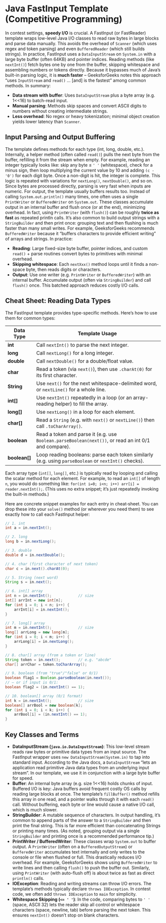 # Java FastInput Template (Competitive Programming)

In contest settings, **speedy I/O** is crucial. A FastInput (or FastReader) template wraps low-level Java I/O classes to read raw bytes in large blocks and parse data manually. This avoids the overhead of `Scanner` (which uses regex and token parsing) and even `BufferedReader` (which still builds strings). In practice, FastInput uses a `DataInputStream` on `System.in` with a large byte buffer (often 64KB) and pointer indices. Reading methods (like `nextInt()`) fetch bytes one by one from the buffer, skipping whitespace and assembling numbers or tokens directly. Because it bypasses much of Java’s built-in parsing logic, it is **much faster** – GeeksforGeeks notes this approach “uses `InputStream` and `read()` … \[and] is the fastest” among common methods. In summary:

* **Data stream with buffer**: Uses `DataInputStream` plus a byte array (e.g. 1<<16) to batch-read input.
* **Manual parsing**: Methods skip spaces and convert ASCII digits to numbers without creating intermediate strings.
* **Less overhead**: No regex or heavy tokenization; minimal object creation yields lower latency than `Scanner`.

## Input Parsing and Output Buffering

The template defines methods for each type (int, long, double, etc.). Internally, a helper method (often called `read()`) pulls the next byte from the buffer, refilling it from the stream when empty. For example, reading an integer typically looks like: skip any byte ≤ `' '` (whitespace), check for a minus sign, then loop multiplying the current value by 10 and adding `(c - '0')` for each digit byte. Once a non-digit is hit, the integer is complete. This logic is repeated with variations for `nextLong()`, `nextDouble()`, and so on. Since bytes are processed directly, parsing is very fast when inputs are numeric. For output, the template usually buffers results too. Instead of calling `System.out.println()` many times, one often uses a single `PrintWriter` or `BufferedWriter` on `System.out`. These classes accumulate output in an internal buffer and flush once (or at the end), minimizing overhead. In fact, using `PrintWriter` (with `flush()`) can be roughly **twice as fast** as repeated println calls. It’s also common to build output strings with a `StringBuilder` and then print once: grouping text and then flushing is much faster than many small writes. For example, GeeksforGeeks recommends `BufferedWriter` because it “buffers characters to provide efficient writing” of arrays and strings. In practice:

* **Reading**: Large fixed-size byte buffer, pointer indices, and custom `read()` + parse routines convert bytes to primitives with minimal overhead.
* **Skipping whitespace**: Each `nextXxx()` method loops until it finds a non-space byte, then reads digits or characters.
* **Output**: Use one writer (e.g. `PrintWriter` or `BufferedWriter`) with an internal buffer. Accumulate output (often via `StringBuilder`) and call `flush()` once. This batched approach reduces costly I/O calls.

## Cheat Sheet: Reading Data Types

The FastInput template provides type-specific methods. Here’s how to use them for common types:

| Data Type      | Template Usage                                                                                       |
| -------------- | ---------------------------------------------------------------------------------------------------- |
| **int**        | Call `nextInt()` to parse the next integer.                                                          |
| **long**       | Call `nextLong()` for a long integer.                                                                |
| **double**     | Call `nextDouble()` for a double/float value.                                                        |
| **char**       | Read a token (via `next()`), then use `.charAt(0)` for its first character.                          |
| **String**     | Use `next()` for the next whitespace-delimited word, or `nextLine()` for a whole line.               |
| **int\[]**     | Use `nextInt()` repeatedly in a loop (or an array-reading helper) to fill the array.                 |
| **long\[]**    | Use `nextLong()` in a loop for each element.                                                         |
| **char\[]**    | Read a `String` (e.g. with `next()` or `nextLine()`) then call `.toCharArray()`.                     |
| **boolean**    | Read a token and parse it (e.g. use `Boolean.parseBoolean(next())`, or read an int 0/1 and compare). |
| **boolean\[]** | Loop reading booleans: parse each token similarly (e.g. using `parseBoolean` or `nextInt()` checks). |

Each array type (`int[]`, `long[]`, etc.) is typically read by looping and calling the scalar method for each element. For example, to read an `int[]` of length `n`, you would do something like: `for(int i=0; i<n; i++) arr[i] = reader.nextInt();`. (This uses no extra snippet; it’s just repeatedly invoking the built-in methods.)


Here are concrete snippet examples for each entry in cheat‑sheet. You can drop these into your `solve()` method (or wherever you need them) to see exactly how to call each FastInput helper:

```java
// 1. int
int a = in.nextInt();

// 2. long
long b = in.nextLong();

// 3. double
double d = in.nextDouble();

// 4. char (first character of next token)
char c = in.next().charAt(0);

// 5. String (next word)
String s = in.next();

// 6. int[] array
int n = in.nextInt();            // size
int[] arrInt = new int[n];
for (int i = 0; i < n; i++) {
    arrInt[i] = in.nextInt();
}

// 7. long[] array
int m = in.nextInt();            // size
long[] arrLong = new long[m];
for (int i = 0; i < m; i++) {
    arrLong[i] = in.nextLong();
}

// 8. char[] array (from a token or line)
String token = in.next();        // e.g. "abcde"
char[] arrChar = token.toCharArray();

// 9. boolean (from "true"/"false" or 0/1)
boolean flag1 = Boolean.parseBoolean(in.next());
// — or if input is 0/1:
boolean flag2 = (in.nextInt() == 1);

// 10. boolean[] array (0/1 format)
int k = in.nextInt();            // size
boolean[] arrBool = new boolean[k];
for (int i = 0; i < k; i++) {
    arrBool[i] = (in.nextInt() == 1);
}
```


## Key Classes and Terms

* **DataInputStream (`java.io.DataInputStream`)**: This low-level stream reads raw bytes or primitive data types from an input source. The FastInput wrapper uses `new DataInputStream(System.in)` to tap into standard input. According to the Java docs, a `DataInputStream` “lets an application read primitive Java data types from an underlying input stream”. In our template, we use it in conjunction with a large byte buffer for speed.
* **Buffer**: An internal byte array (e.g. size 1<<16) holds chunks of input. Buffered I/O is key: Java buffers avoid frequent costly OS calls by reading large blocks at once. The template’s `fillBuffer()` method refills this array in one read, and a pointer walks through it with each `read()` call. Without buffering, each byte or line would cause a native I/O call, which is much slower.
* **StringBuilder**: A mutable sequence of characters. In output handling, it’s common to append parts of the answer to a `StringBuilder` and then print the final string. This is far more efficient than concatenating Strings or printing many times. (As noted, grouping output via a single `StringBuilder` and printing once is a recommended performance tip.)
* **PrintWriter / BufferedWriter**: These classes wrap `System.out` to buffer output. A `PrintWriter` (often on a `BufferedOutputStream`) or `BufferedWriter` accumulates text internally and only writes to the console or file when flushed or full. This drastically reduces I/O overhead. For example, GeeksforGeeks shows using `BufferedWriter` to write lines and then calling `flush()` to push the buffer out. Similarly, using `PrintWriter` (with auto-flush off) is about twice as fast as direct `println()` calls.
* **IOException**: Reading and writing streams can throw I/O errors. The template’s methods typically declare `throws IOException`. In contest code, we often add `throws IOException` to `main` for simplicity.
* **Whitespace Skipping (`<= ' '`)**: In the code, comparing bytes to `' '` (space, ASCII 32) lets the reader skip all control or whitespace characters (space, newline, tab) before parsing the next token. This ensures `nextInt()` doesn’t stop on blank characters.
